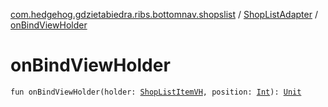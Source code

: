 [com.hedgehog.gdzietabiedra.ribs.bottomnav.shopslist](../index.md) / [ShopListAdapter](index.md) / [onBindViewHolder](./on-bind-view-holder.md)

# onBindViewHolder

`fun onBindViewHolder(holder: `[`ShopListItemVH`](../-shop-list-item-v-h/index.md)`, position: `[`Int`](https://kotlinlang.org/api/latest/jvm/stdlib/kotlin/-int/index.html)`): `[`Unit`](https://kotlinlang.org/api/latest/jvm/stdlib/kotlin/-unit/index.html)